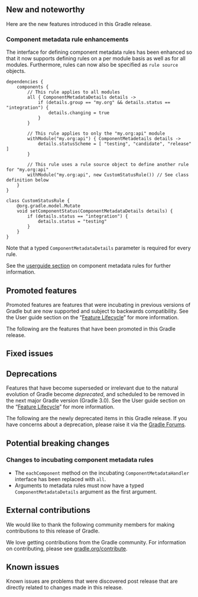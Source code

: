 ## New and noteworthy

Here are the new features introduced in this Gradle release.

### Component metadata rule enhancements

The interface for defining component metadata rules has been enhanced so that it now supports defining rules on a per module basis
as well as for all modules.  Furthermore, rules can now also be specified as `rule source` objects.

    dependencies {
        components {
            // This rule applies to all modules
            all { ComponentMetadataDetails details ->
                if (details.group == "my.org" && details.status == "integration") {
                    details.changing = true
                }
            }

            // This rule applies to only the "my.org:api" module
            withModule("my.org:api") { ComponentMetadetails details ->
                details.statusScheme = [ "testing", "candidate", "release" ]
            }

            // This rule uses a rule source object to define another rule for "my.org:api"
            withModule("my.org:api", new CustomStatusRule()) // See class definition below
        }
    }

    class CustomStatusRule {
        @org.gradle.model.Mutate
        void setComponentStatus(ComponentMetadataDetails details) {
            if (details.status == "integration") {
                details.status = "testing"
            }
        }
    }

Note that a typed `ComponentMetadataDetails` parameter is required for every rule.

See the [userguide section](userguide/dependency_management.html#component_metadata_rules) on component metadata rules for further information.

## Promoted features

Promoted features are features that were incubating in previous versions of Gradle but are now supported and subject to backwards compatibility.
See the User guide section on the “[Feature Lifecycle](userguide/feature_lifecycle.html)” for more information.

The following are the features that have been promoted in this Gradle release.

<!--
### Example promoted
-->

## Fixed issues

## Deprecations

Features that have become superseded or irrelevant due to the natural evolution of Gradle become *deprecated*, and scheduled to be removed
in the next major Gradle version (Gradle 3.0). See the User guide section on the “[Feature Lifecycle](userguide/feature_lifecycle.html)” for more information.

The following are the newly deprecated items in this Gradle release. If you have concerns about a deprecation, please raise it via the [Gradle Forums](http://forums.gradle.org).

<!--
### Example deprecation
-->

## Potential breaking changes

### Changes to incubating component metadata rules

- The `eachComponent` method on the incubating `ComponentMetadataHandler` interface has been replaced with `all`.
- Arguments to metadata rules must now have a typed `ComponentMetadataDetails` argument as the first argument.

## External contributions

We would like to thank the following community members for making contributions to this release of Gradle.

<!--
* [Some person](https://github.com/some-person) - fixed some issue (GRADLE-1234)
-->

We love getting contributions from the Gradle community. For information on contributing, please see [gradle.org/contribute](http://gradle.org/contribute).

## Known issues

Known issues are problems that were discovered post release that are directly related to changes made in this release.
